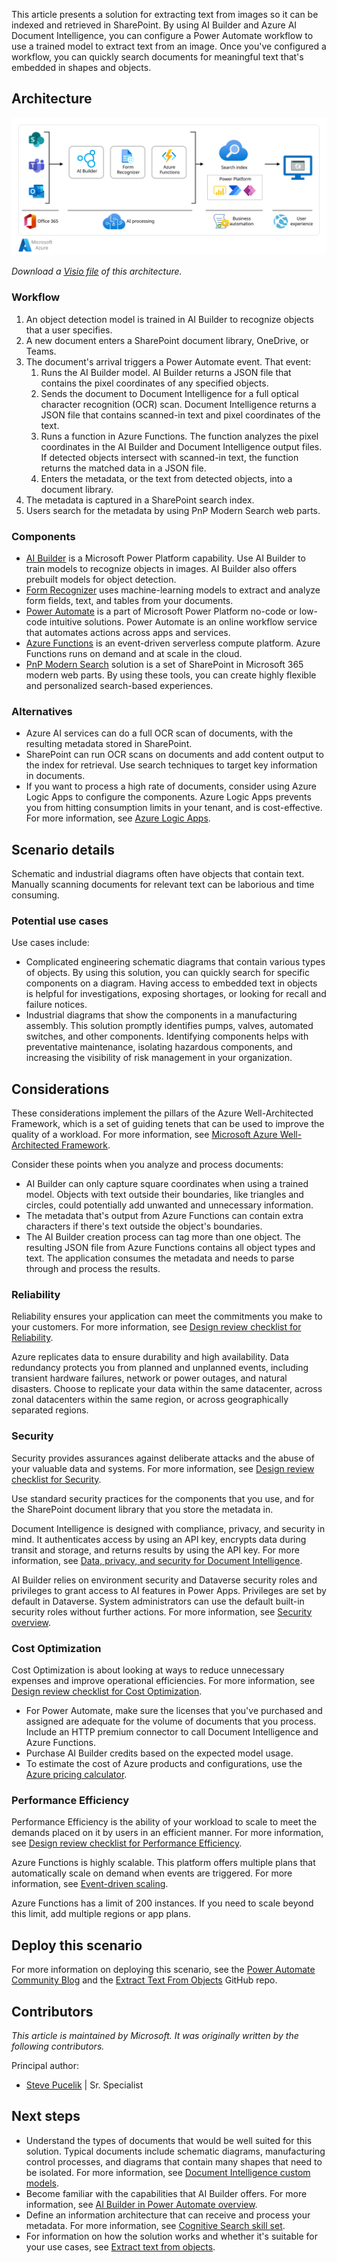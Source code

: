 This article presents a solution for extracting text from images so it can be indexed and retrieved in SharePoint. By using AI Builder and Azure AI Document Intelligence, you can configure a Power Automate workflow to use a trained model to extract text from an image. Once you've configured a workflow, you can quickly search documents for meaningful text that's embedded in shapes and objects.

## Architecture

![Architecture diagram for using AI Builder to extract text from objects by using AI.](./media/architecture-extract-object-text.svg)

*Download a [Visio file](https://arch-center.azureedge.net/architecture-extract-object-text.vsdx) of this architecture.*

### Workflow

1. An object detection model is trained in AI Builder to recognize objects that a user specifies.
1. A new document enters a SharePoint document library, OneDrive, or Teams.
1. The document's arrival triggers a Power Automate event. That event:
   1. Runs the AI Builder model. AI Builder returns a JSON file that contains the pixel coordinates of any specified objects.
   1. Sends the document to Document Intelligence for a full optical character recognition (OCR) scan. Document Intelligence returns a JSON file that contains scanned-in text and pixel coordinates of the text.
   1. Runs a function in Azure Functions. The function analyzes the pixel coordinates in the AI Builder and Document Intelligence output files. If detected objects intersect with scanned-in text, the function returns the matched data in a JSON file.
   1. Enters the metadata, or the text from detected objects, into a document library.
1. The metadata is captured in a SharePoint search index.
1. Users search for the metadata by using PnP Modern Search web parts.

### Components

- [AI Builder](/ai-builder/overview) is a Microsoft Power Platform capability. Use AI Builder to train models to recognize objects in images. AI Builder also offers prebuilt models for object detection.
- [Form Recognizer](/azure/ai-services/document-intelligence/overview) uses machine-learning models to extract and analyze form fields, text, and tables from your documents.
- [Power Automate](/power-automate/getting-started) is a part of Microsoft Power Platform no-code or low-code intuitive solutions. Power Automate is an online workflow service that automates actions across apps and services.
- [Azure Functions](/azure/azure-functions/functions-overview) is an event-driven serverless compute platform. Azure Functions runs on demand and at scale in the cloud.
- [PnP Modern Search](https://microsoft-search.github.io/pnp-modern-search) solution is a set of SharePoint in Microsoft 365 modern web parts. By using these tools, you can create highly flexible and personalized search-based experiences.

### Alternatives

- Azure AI services can do a full OCR scan of documents, with the resulting metadata stored in SharePoint.
- SharePoint can run OCR scans on documents and add content output to the index for retrieval. Use search techniques to target key information in documents.
- If you want to process a high rate of documents, consider using Azure Logic Apps to configure the components. Azure Logic Apps prevents you from hitting consumption limits in your tenant, and is cost-effective. For more information, see [Azure Logic Apps](/azure/logic-apps/logic-apps-overview).

## Scenario details

Schematic and industrial diagrams often have objects that contain text. Manually scanning documents for relevant text can be laborious and time consuming.

### Potential use cases

Use cases include:

- Complicated engineering schematic diagrams that contain various types of objects. By using this solution, you can quickly search for specific components on a diagram. Having access to embedded text in objects is helpful for investigations, exposing shortages, or looking for recall and failure notices.
- Industrial diagrams that show the components in a manufacturing assembly. This solution promptly identifies pumps, valves, automated switches, and other components. Identifying components helps with preventative maintenance, isolating hazardous components, and increasing the visibility of risk management in your organization.

## Considerations

These considerations implement the pillars of the Azure Well-Architected Framework, which is a set of guiding tenets that can be used to improve the quality of a workload. For more information, see [Microsoft Azure Well-Architected Framework](/azure/well-architected/).

Consider these points when you analyze and process documents:

- AI Builder can only capture square coordinates when using a trained model. Objects with text outside their boundaries, like triangles and circles, could potentially add unwanted and unnecessary information.
- The metadata that's output from Azure Functions can contain extra characters if there's text outside the object's boundaries.
- The AI Builder creation process can tag more than one object. The resulting JSON file from Azure Functions contains all object types and text. The application consumes the metadata and needs to parse through and process the results.

### Reliability

Reliability ensures your application can meet the commitments you make to your customers. For more information, see [Design review checklist for Reliability](/azure/well-architected/reliability/checklist).

Azure replicates data to ensure durability and high availability. Data redundancy protects you from planned and unplanned events, including transient hardware failures, network or power outages, and natural disasters. Choose to replicate your data within the same datacenter, across zonal datacenters within the same region, or across geographically separated regions.

### Security

Security provides assurances against deliberate attacks and the abuse of your valuable data and systems. For more information, see [Design review checklist for Security](/azure/well-architected/security/checklist).

Use standard security practices for the components that you use, and for the SharePoint document library that you store the metadata in.

Document Intelligence is designed with compliance, privacy, and security in mind. It authenticates access by using an API key, encrypts data during transit and storage, and returns results by using the API key. For more information, see [Data, privacy, and security for Document Intelligence](/legal/cognitive-services/document-intelligence/data-privacy-security).

AI Builder relies on environment security and Dataverse security roles and privileges to grant access to AI features in Power Apps. Privileges are set by default in Dataverse. System administrators can use the default built-in security roles without further actions. For more information, see [Security overview](/power-platform/admin/wp-security).

### Cost Optimization

Cost Optimization is about looking at ways to reduce unnecessary expenses and improve operational efficiencies. For more information, see [Design review checklist for Cost Optimization](/azure/well-architected/cost-optimization/checklist).

- For Power Automate, make sure the licenses that you've purchased and assigned are adequate for the volume of documents that you process. Include an HTTP premium connector to call Document Intelligence and Azure Functions.
- Purchase AI Builder credits based on the expected model usage.
- To estimate the cost of Azure products and configurations, use the [Azure pricing calculator](https://azure.microsoft.com/pricing/calculator).

### Performance Efficiency

Performance Efficiency is the ability of your workload to scale to meet the demands placed on it by users in an efficient manner. For more information, see [Design review checklist for Performance Efficiency](/azure/well-architected/performance-efficiency/checklist).

Azure Functions is highly scalable. This platform offers multiple plans that automatically scale on demand when events are triggered. For more information, see [Event-driven scaling](/azure/azure-functions/event-driven-scaling).

Azure Functions has a limit of 200 instances. If you need to scale beyond this limit, add multiple regions or app plans.

## Deploy this scenario

For more information on deploying this scenario, see the [Power Automate Community Blog](https://powerusers.microsoft.com/t5/Power-Automate-Community-Blog/Extract-Text-From-Objects/ba-p/1249705) and the [Extract Text From Objects](https://github.com/microsoft/ExtractTextFromObjects) GitHub repo.

## Contributors

*This article is maintained by Microsoft. It was originally written by the following contributors.*

Principal author:

- [Steve Pucelik](https://www.linkedin.com/in/stevepucelik) | Sr. Specialist

## Next steps

- Understand the types of documents that would be well suited for this solution. Typical documents include schematic diagrams, manufacturing control processes, and diagrams that contain many shapes that need to be isolated. For more information, see [Document Intelligence custom models](/azure/applied-ai-services/form-recognizer/concept-custom).
- Become familiar with the capabilities that AI Builder offers. For more information, see [AI Builder in Power Automate overview](/ai-builder/use-in-flow-overview).
- Define an information architecture that can receive and process your metadata. For more information, see [Cognitive Search skill set](../../solution-ideas/articles/cognitive-search-with-skillsets.yml).
- For information on how the solution works and whether it's suitable for your use cases, see [Extract text from objects](https://powerusers.microsoft.com/t5/Power-Automate-Community-Blog/Extract-Text-From-Objects/ba-p/1249705).
